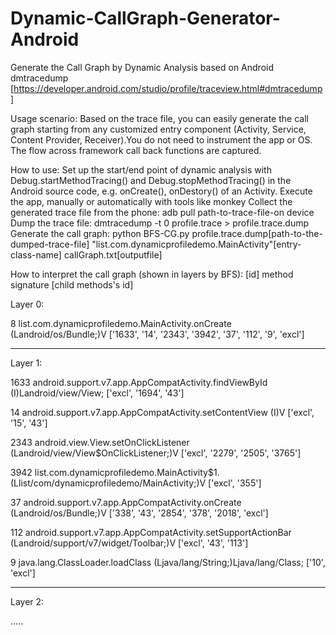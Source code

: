 # Dynamic-CallGraph-Generator-Android
Generate the Call Graph by Dynamic Analysis based on Android dmtracedump [https://developer.android.com/studio/profile/traceview.html#dmtracedump]

Usage scenario:
Based on the trace file, you can easily generate the call graph starting from any customized entry component (Activity, Service, Content Provider, Receiver).You do not need to instrument the app or OS. The flow across framework call back functions are captured.    

How to use:
  Set up the start/end point of dynamic analysis with Debug.startMethodTracing() and Debug.stopMethodTracing() in the Android source code, e.g. onCreate(), onDestory() of an Activity.
  Execute the app, manually or automatically with tools like monkey
  Collect the generated trace file from the phone: adb pull path-to-trace-file-on device
  Dump the trace file: dmtracedump -t 0 profile.trace > profile.trace.dump
  Generate the call graph: python BFS-CG.py profile.trace.dump[path-to-the-dumped-trace-file] "list.com.dynamicprofiledemo.MainActivity"[entry-class-name] callGraph.txt[outputfile]

How to interpret the call graph (shown in layers by BFS):
[id]  method signature [child methods's id]


Layer 0:

8 list.com.dynamicprofiledemo.MainActivity.onCreate (Landroid/os/Bundle;)V ['1633', '14', '2343', '3942', '37', '112', '9', 'excl']

----------------------------------------------------
Layer 1:

1633 android.support.v7.app.AppCompatActivity.findViewById (I)Landroid/view/View;    ['excl', '1694', '43']

14 android.support.v7.app.AppCompatActivity.setContentView (I)V    ['excl', '15', '43']

2343 android.view.View.setOnClickListener (Landroid/view/View$OnClickListener;)V     ['excl', '2279', '2505', '3765']

3942 list.com.dynamicprofiledemo.MainActivity$1.<init> (Llist/com/dynamicprofiledemo/MainActivity;)V ['excl', '355']

37 android.support.v7.app.AppCompatActivity.onCreate (Landroid/os/Bundle;)V        ['338', '43', '2854', '378', '2018', 'excl']

112 android.support.v7.app.AppCompatActivity.setSupportActionBar (Landroid/support/v7/widget/Toolbar;)V     ['excl', '43', '113']

9 java.lang.ClassLoader.loadClass (Ljava/lang/String;)Ljava/lang/Class;   ['10', 'excl']

----------------------------------------------------
Layer 2:

.....

